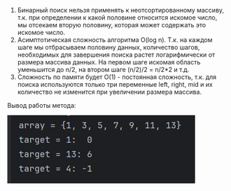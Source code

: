1) Бинарный поиск нельзя применять к неотсортированному массиву, т.к. при определении к какой половине относится искомое
число, мы отсекаем вторую половину, которая может содержать это искомое число.
2) Асимптотическая сложность алгоритма O(log n). Т.к. на каждом шаге мы отбрасываем половину данных, количество шагов,
необходимых для завершения поиска растет логарифмически от размера массива данных. На первом шаге искомая область
уменьшится до n/2, на втором шаге (n/2)/2 = n/2*2 и т.д.
3) Сложность по памяти будет O(1) - постоянная сложность, т.к. для поиска используются только три переменные left,
right, mid и их количество не изменится при увеличении размера массива. 


Вывод работы метода:

![img.png](img.png)